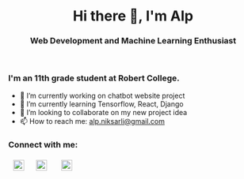 <h1 align="center" style="text-align:center">Hi there 👋, I'm Alp</h1>
<h3 align="center" style="text-align:center">Web Development and Machine Learning Enthusiast</h3>
<br>

### I'm an 11th grade student at Robert College.

- 🔭 I’m currently working on chatbot website project
- 🌱 I’m currently learning Tensorflow, React, Django
- 👯 I’m looking to collaborate on my new project idea
- 📫 How to reach me: [alp.niksarli@gmail.com](mailto:alp.niksarli@gmail.com)

### Connect with me:

[<img style="margin:5px 10px" alt="alpnix | Kaggle" width="22px" src="https://cdn.jsdelivr.net/npm/simple-icons@v3/icons/kaggle.svg" />](https://www.kaggle.com/alpniksarli)
[<img style="margin:5px 10px" alt="Alp Niksarli | LinkedIn" width="22px" src="https://cdn.jsdelivr.net/npm/simple-icons@v3/icons/linkedin.svg" />](https://www.linkedin.com/in/"alp-niksarli-943a75206/)
[<img style="margin:5px 15px" alt="alpniksarli | Instagram" width="22px" src="https://cdn.jsdelivr.net/npm/simple-icons@v3/icons/instagram.svg" />](https://www.instagram.com/alpniksarli)
